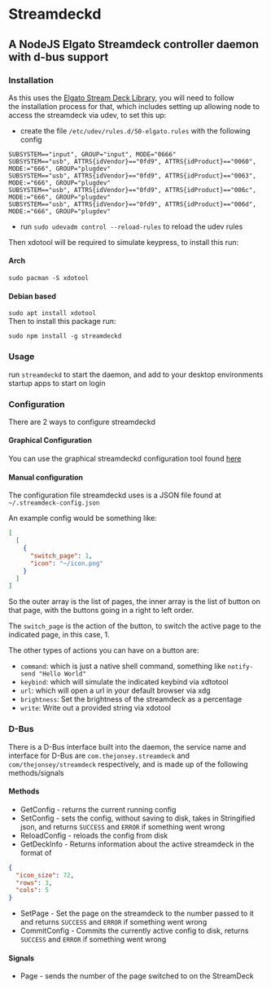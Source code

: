 
# Streamdeckd  
## A NodeJS Elgato Streamdeck controller daemon with d-bus support  
  
### Installation  
  
As this uses the [Elgato Stream Deck Library](https://www.npmjs.com/package/elgato-stream-deck), you will need to follow   
the installation process for that, which includes setting up allowing node to access the streamdeck via udev, to set this up:  
  
- create the file `/etc/udev/rules.d/50-elgato.rules` with the following config  
```  
SUBSYSTEM=="input", GROUP="input", MODE="0666"  
SUBSYSTEM=="usb", ATTRS{idVendor}=="0fd9", ATTRS{idProduct}=="0060", MODE:="666", GROUP="plugdev"  
SUBSYSTEM=="usb", ATTRS{idVendor}=="0fd9", ATTRS{idProduct}=="0063", MODE:="666", GROUP="plugdev"  
SUBSYSTEM=="usb", ATTRS{idVendor}=="0fd9", ATTRS{idProduct}=="006c", MODE:="666", GROUP="plugdev"  
SUBSYSTEM=="usb", ATTRS{idVendor}=="0fd9", ATTRS{idProduct}=="006d", MODE:="666", GROUP="plugdev"  
```  
  
- run `sudo udevadm control --reload-rules` to reload the udev rules  
  
Then xdotool will be required to simulate keypress, to install this run:  
  
#### Arch  
  
`sudo pacman -S xdotool`  
  
#### Debian based  
  
`sudo apt install xdotool`   
Then to install this package run:  
  
`sudo npm install -g streamdeckd`  
  
### Usage  
  
run `streamdeckd` to start the daemon, and add to your desktop environments startup apps to start on login

### Configuration

There are 2 ways to configure streamdeckd

#### Graphical Configuration

You can use the graphical streamdeckd configuration tool found [here](https://github.com/the-jonsey/streamdeck-editor)

#### Manual configuration

The configuration file streamdeckd uses is a JSON file found at `~/.streamdeck-config.json`

An example config would be something like:

```json
[
  [
    {
      "switch_page": 1,
      "icon": "~/icon.png"
    }
  ]
]
```

So the outer array is the list of pages, the inner array is the list of button on that page, with the buttons going in a right to left order.

The `switch_page` is the action of the button, to switch the active page to the indicated page, in this case, 1.

The other types of actions you can have on a button are:

- `command`: which is just a native shell command, something like `notify-send "Hello World"`
- `keybind`: which will simulate the indicated keybind via xdtotool
- `url`: which will open a url in your default browser via xdg
- `brightness`: Set the brightness of the streamdeck as a percentage
- `write`: Write out a provided string via xdotool

### D-Bus

There is a D-Bus interface built into the daemon, the service name and interface for D-Bus are `com.thejonsey.streamdeck` and `com/thejonsey/streamdeck` respectively, and is made up of the following methods/signals

#### Methods

- GetConfig  - returns the current running config
- SetConfig  - sets the config, without saving to disk, takes in Stringified json, and returns `SUCCESS` and `ERROR` if something went wrong
- ReloadConfig  - reloads the config from disk
- GetDeckInfo  - Returns information about the active streamdeck in the format of 
```json
{
  "icon_size": 72,
  "rows": 3,
  "cols": 5
}
```
- SetPage - Set the page on the streamdeck to the number passed to it and returns `SUCCESS` and `ERROR` if something went wrong
- CommitConfig  - Commits the currently active config to disk, returns `SUCCESS` and `ERROR` if something went wrong

#### Signals

- Page - sends the number of the page switched to on the StreamDeck
